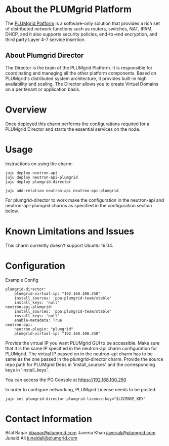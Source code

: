 # About the PLUMgrid Platform

The [PLUMgrid Platform](http://www.plumgrid.com/technology/plumgrid-platform/) is a software-only solution that provides a rich set of distributed network functions such as routers, switches, NAT, IPAM, DHCP, and it also supports security policies, end-to-end encryption, and third party Layer 4-7 service insertion.

## About Plumgrid Director

The Director is the brain of the PLUMgrid Platform. It is responsible for coordinating and managing all the other platform components. Based on PLUMgrid's distributed system architecture, it provides built-in high availability and scaling. The Director allows you to create Virtual Domains on a per tenant or application basis.


# Overview

Once deployed this charm performs the configurations required for a PLUMgrid Director and starts the essential services on the node.


# Usage

Instructions on using the charm:

    juju deploy neutron-api
    juju deploy neutron-api-plumgrid
    juju deploy plumgrid-director

    juju add-relation neutron-api neutron-api-plumgrid

For plumgrid-director to work make the configuration in the neutron-api and neutron-api-plumgrid charms as specified in the configuration section below.

# Known Limitations and Issues

This charm currently doesn't support Ubuntu 16.04.

# Configuration

Example Config

    plumgrid-director:
        plumgrid-virtual-ip: "192.168.100.250"
        install_sources: 'ppa:plumgrid-team/stable'
        install_keys: 'null'
    neutron-api-plumgrid:
        install_sources: 'ppa:plumgrid-team/stable'
        install_keys: 'null'
        enable-metadata: True
    neutron-api:
        neutron-plugin: "plumgrid"
        plumgrid-virtual-ip: "192.168.100.250"

Provide the virtual IP you want PLUMgrid GUI to be accessible.
Make sure that it is the same IP specified in the neutron-api charm configuration for PLUMgrid.
The virtual IP passed on in the neutron-api charm has to be same as the one passed in the plumgrid-director charm.
Provide the source repo path for PLUMgrid Debs in 'install_sources' and the corresponding keys in 'install_keys'.

You can access the PG Console at https://192.168.100.250

In order to configure networking, PLUMgrid License needs to be posted.

    juju set plumgrid-director plumgrid-license-key="$LICENSE_KEY"

# Contact Information

Bilal Baqar <bbaqar@plumgrid.com>
Javeria Khan <javeriak@plumgrid.com>
Junaid Ali <junaidali@plumgrid.com>
